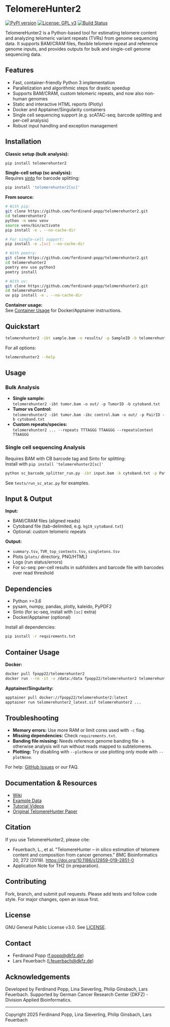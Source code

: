 # TelomereHunter2

[![PyPI version](https://badge.fury.io/py/telomerehunter2.svg)](https://badge.fury.io/py/telomerehunter2)
[![License: GPL v3](https://img.shields.io/badge/License-GPLv3-blue.svg)](LICENSE.txt)
[![Build Status](https://img.shields.io/github/workflow/status/fpopp22/telomerehunter2/CI)](https://github.com/fpopp22/telomerehunter2/actions)

TelomereHunter2 is a Python-based tool for estimating telomere content and analyzing telomeric variant repeats (TVRs) from genome sequencing data. It supports BAM/CRAM files, flexible telomere repeat and reference genome inputs, and provides outputs for bulk and single-cell genome sequencing data.

## Features

- Fast, container-friendly Python 3 implementation
- Parallelization and algorithmic steps for drastic speedup
- Supports BAM/CRAM, custom telomeric repeats, and now also non-human genomes
- Static and interactive HTML reports (Plotly)
- Docker and Apptainer/Singularity containers
- Single cell sequencing support (e.g. scATAC-seq; barcode splitting and per-cell analysis)
- Robust input handling and exception management

## Installation

**Classic setup (bulk analysis):**  
```bash
pip install telomerehunter2
```

**Single-cell setup (sc analysis):**  
Requires [sinto](https://github.com/timoast/sinto) for barcode splitting:  
```bash
pip install 'telomerehunter2[sc]'
```

**From source:**  
```bash
# With pip:
git clone https://github.com/ferdinand-popp/telomerehunter2.git
cd telomerehunter2
python -m venv venv
source venv/bin/activate
pip install -e . --no-cache-dir

# For single-cell support:
pip install -e .[sc] --no-cache-dir

# With poetry:
git clone https://github.com/ferdinand-popp/telomerehunter2.git
cd telomerehunter2
poetry env use python3
poetry install

# With uv:
git clone https://github.com/ferdinand-popp/telomerehunter2.git
cd telomerehunter2
uv pip install -e . --no-cache-dir
```

**Container usage:**  
See [Container Usage](#container-usage) for Docker/Apptainer instructions.

## Quickstart

```bash
telomerehunter2 -ibt sample.bam -o results/ -p SampleID -b telomerehunter2/cytoband_files/hg19_cytoBand.txt
```
For all options:  
```bash
telomerehunter2 --help
```

## Usage

### Bulk Analysis

- **Single sample:**  
  `telomerehunter2 -ibt tumor.bam -o out/ -p TumorID -b cytoband.txt`
- **Tumor vs Control:**  
  `telomerehunter2 -ibt tumor.bam -ibc control.bam -o out/ -p PairID -b cytoband.txt`
- **Custom repeats/species:**  
  `telomerehunter2 ... --repeats TTTAGGG TTAAGGG --repeatsContext TTAAGGG`

### Single cell sequencing Analysis

Requires BAM with CB barcode tag and Sinto for splitting:  
Install with `pip install 'telomerehunter2[sc]'`  
```bash
python sc_barcode_splitter_run.py -ibt input.bam -b cytoband.txt -p PatientID -o out/ --keep-bams
```
See `tests/run_sc_atac.py` for examples.

## Input & Output

**Input:**  
- BAM/CRAM files (aligned reads)
- Cytoband file (tab-delimited, e.g. `hg19_cytoBand.txt`)
- Optional: custom telomeric repeats

**Output:**  
- `summary.tsv`, `TVR_top_contexts.tsv`, `singletons.tsv`
- Plots (`plots/` directory, PNG/HTML)
- Logs (run status/errors)
- For sc-seq: per-cell results in subfolders and barcode file with barcodes over read threshold

## Dependencies

- Python >=3.6
- pysam, numpy, pandas, plotly, kaleido, PyPDF2
- Sinto (for sc-seq, install with `[sc]` extra)
- Docker/Apptainer (optional)

Install all dependencies:  
```bash
pip install -r requirements.txt
```

## Container Usage

**Docker:**  
```bash
docker pull fpopp22/telomerehunter2
docker run --rm -it -v /data:/data fpopp22/telomerehunter2 telomerehunter2 -ibt /data/sample.bam -o /data/results -p SampleID -b /data/hg19_cytoBand.txt
```

**Apptainer/Singularity:**  
```bash
apptainer pull docker://fpopp22/telomerehunter2:latest
apptainer run telomerehunter2_latest.sif telomerehunter2 ...
```

## Troubleshooting

- **Memory errors:** Use more RAM or limit cores used with `-c` flag.
- **Missing dependencies:** Check `requirements.txt`.
- **Banding file missing:** Needs reference genome banding file `-b` otherwise analysis will run without reads mapped to subtelomeres.
- **Plotting:** Try disabling with `--plotNone` or use plotting only mode with `--plotNone`.

For help: [GitHub Issues](https://github.com/fpopp22/telomerehunter2/issues) or our FAQ.

## Documentation & Resources

- [Wiki](https://github.com/fpopp22/telomerehunter2/wiki)
- [Example Data](tests/)
- [Tutorial Videos](https://github.com/fpopp22/telomerehunter2/wiki)
- [Original TelomereHunter Paper](https://bmcbioinformatics.biomedcentral.com/articles/10.1186/s12859-019-2851-0)

## Citation

If you use TelomereHunter2, please cite:
- Feuerbach, L., et al. "TelomereHunter – in silico estimation of telomere content and composition from cancer genomes." BMC Bioinformatics 20, 272 (2019). https://doi.org/10.1186/s12859-019-2851-0
- Application Note for TH2 (in preparation).

## Contributing

Fork, branch, and submit pull requests. Please add tests and follow code style. For major changes, open an issue first.

## License

GNU General Public License v3.0. See [LICENSE](LICENSE.txt).

## Contact

- Ferdinand Popp (f.popp@dkfz.de)
- Lars Feuerbach (l.feuerbach@dkfz.de)

## Acknowledgements

Developed by Ferdinand Popp, Lina Sieverling, Philip Ginsbach, Lars Feuerbach. Supported by German Cancer Research Center (DKFZ) - Division Applied Bioinformatics.

---

Copyright 2025 Ferdinand Popp, Lina Sieverling, Philip Ginsbach, Lars Feuerbach
